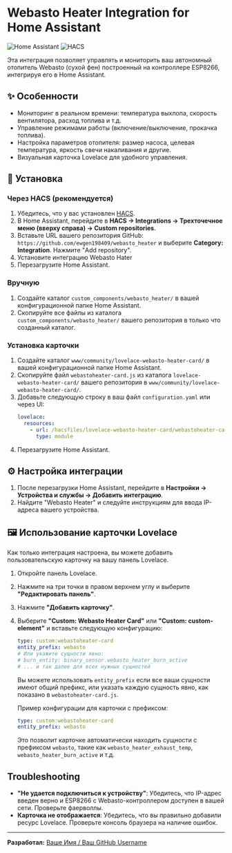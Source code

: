 # Webasto Heater Integration for Home Assistant

![Home Assistant](https://img.shields.io/badge/Home%20Assistant-000000?style=for-the-badge&logo=home-assistant&logoColor=white)
![HACS](https://img.shields.io/badge/HACS-Custom%20Integration-orange?style=for-the-badge&logo=home-assistant&logoColor=white)

Эта интеграция позволяет управлять и мониторить ваш автономный отопитель Webasto (сухой фен) построенный на контроллере ESP8266, интегрируя его в Home Assistant.

## ✨ Особенности

* Мониторинг в реальном времени: температура выхлопа, скорость вентилятора, расход топлива и т.д.
* Управление режимами работы (включение/выключение, прокачка топлива).
* Настройка параметров отопителя: размер насоса, целевая температура, яркость свечи накаливания и другие.
* Визуальная карточка Lovelace для удобного управления.

## 🚀 Установка

### Через HACS (рекомендуется)

1.  Убедитесь, что у вас установлен [HACS](https://hacs.xyz/).
2.  В Home Assistant, перейдите в **HACS -> Integrations -> Трехточечное меню (вверху справа) -> Custom repositories**.
3.  Вставьте URL вашего репозитория GitHub: `https://github.com/ewgen198409/webasto_heater` и выберите **Category: Integration**. Нажмите "Add repository".
4.  Установите интеграцию Webasto Hater
5.  Перезагрузите Home Assistant.

### Вручную

1.  Создайте каталог `custom_components/webasto_heater/` в вашей конфигурационной папке Home Assistant.
2.  Скопируйте все файлы из каталога `custom_components/webasto_heater/` вашего репозитория в только что созданный каталог.

### Установка карточки
1.  Создайте каталог `www/community/lovelace-webasto-heater-card/` в вашей конфигурационной папке Home Assistant.
2.  Скопируйте файл `webastoheater-card.js` из каталога `lovelace-webasto-heater-card/` вашего репозитория в `www/community/lovelace-webasto-heater-card/`.
3.  Добавьте следующую строку в ваш файл `configuration.yaml` или через UI:
    ```yaml
    lovelace:
      resources:
        - url: /hacsfiles/lovelace-webasto-heater-card/webastoheater-card.js
          type: module
4.  Перезагрузите Home Assistant.

## ⚙️ Настройка интеграции

1.  После перезагрузки Home Assistant, перейдите в **Настройки -> Устройства и службы -> Добавить интеграцию**.
2.  Найдите "Webasto Heater" и следуйте инструкциям для ввода IP-адреса вашего устройства.

## 🖼️ Использование карточки Lovelace

Как только интеграция настроена, вы можете добавить пользовательскую карточку на вашу панель Lovelace.

1.  Откройте панель Lovelace.
2.  Нажмите на три точки в правом верхнем углу и выберите **"Редактировать панель"**.
3.  Нажмите **"Добавить карточку"**.
4.  Выберите **"Custom: Webasto Heater Card"** или **"Custom: custom-element"** и вставьте следующую конфигурацию:

    ```yaml
    type: custom:webastoheater-card
    entity_prefix: webasto
    # Или укажите сущности явно:
    # burn_entity: binary_sensor.webasto_heater_burn_active
    # ... и так далее для всех нужных сущностей
    ```

    Вы можете использовать `entity_prefix` если все ваши сущности имеют общий префикс, или указать каждую сущность явно, как показано в `webastoheater-card.js`.

    Пример конфигурации для карточки с префиксом:
    ```yaml
    type: custom:webastoheater-card
    entity_prefix: webasto
    ```
    Это позволит карточке автоматически находить сущности с префиксом `webasto`, такие как `webasto_heater_exhaust_temp`, `webasto_heater_burn_active` и т.д.

## Troubleshooting

* **"Не удается подключиться к устройству"**: Убедитесь, что IP-адрес введен верно и ESP8266 с Webasto-контроллером доступен в вашей сети. Проверьте фаерволлы.
* **Карточка не отображается**: Убедитесь, что вы правильно добавили ресурс Lovelace. Проверьте консоль браузера на наличие ошибок.

---
**Разработал:** [Ваше Имя / Ваш GitHub Username](https://github.com/your_username)
